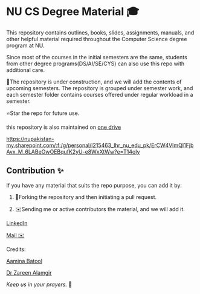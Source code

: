 # NU CS Degree Material 🎓

This repository contains outlines, books, slides, assignments, manuals, and other helpful material required throughout the Computer Science degree program at NU.

Since most of the courses in the initial semesters are the same, students from other degree programs(DS/AI/SE/CYS) can also use this repo with additional care.

🚧The repository is under construction, and we will add the contents of upcoming semesters. The repository is grouped under semester work, and each semester folder contains courses offered under regular workload in a semester.

⭐Star the repo for future use.

this repository is also maintained on [one drive](https://nupakistan-my.sharepoint.com/:f:/g/personal/l215463_lhr_nu_edu_pk/ErCW4VImQI1FjbAvx_M_6LABeOwOEBqufK2yU-e8WxXtWw?e=T14oIy) 


https://nupakistan-my.sharepoint.com/:f:/g/personal/l215463_lhr_nu_edu_pk/ErCW4VImQI1FjbAvx_M_6LABeOwOEBqufK2yU-e8WxXtWw?e=T14oIy

## Contribution ✨

If you have any material that suits the repo purpose, you can add it by:

1. 🍴Forking the repository and then initiating a pull request.

2. ✉️Sending me or active contributors the material, and we will add it.


[LinkedIn ](https://www.linkedin.com/in/mdalinoorka/)

[Mail ✉️](mailto:mdalinoorka@gmail.com)

Credits: 

[Aamina Batool](https://www.linkedin.com/in/aaminabatool/)

[Dr Zareen Alamgir](https://www.linkedin.com/in/zareen-alamgir-19978866/)









*Keep us in your prayers.* 🙏

